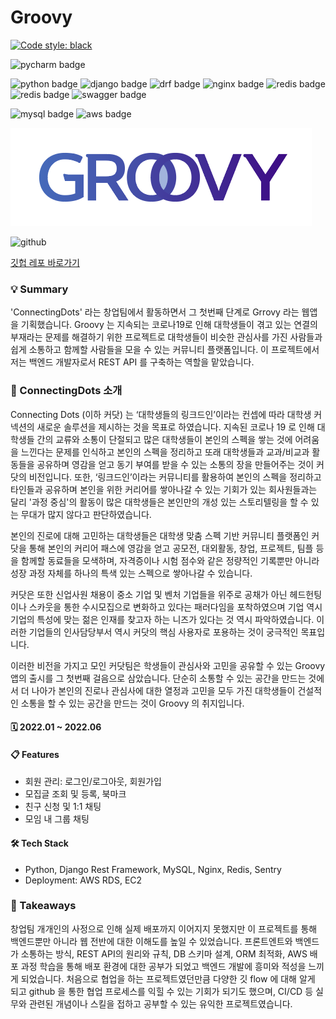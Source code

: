# Groovy

[![Code style: black](https://img.shields.io/badge/code%20style-black-000000.svg)](https://github.com/psf/black)

![pycharm badge](https://img.shields.io/badge/PyCharm-000000?style=flat-square&logo=PyCharm&logoColor=white)

![python badge](https://img.shields.io/badge/Python-3776AB?style=flat-square&logo=Python&logoColor=white)
![django badge](https://img.shields.io/badge/Django-092E20?style=flat-square&logo=Django&logoColor=white)
![drf badge](https://img.shields.io/badge/Django_Rest_Framework-094E20?style=flat-square&logo=Django&logoColor=white)
![nginx badge](https://img.shields.io/badge/NGINX-009639?style=flat-square&logo=NGINX&logoColor=white)
![redis badge](https://img.shields.io/badge/Gunicorn-499848?style=flat-square&logo=Gunicorn&logoColor=white)
![redis badge](https://img.shields.io/badge/redis-dc382d?style=flat-square&logo=redis&logoColor=white)
![swagger badge](https://img.shields.io/badge/drf--yasg-4479a1?style=flat-square&logo=swagger&logoColor=white)

![mysql badge](https://img.shields.io/badge/MySQL-4479A1?style=flat-square&logo=MySQL&logoColor=white)
![aws badge](https://img.shields.io/badge/AWS-232f3e?style=flat-square&logo=amazon-aws&logoColor=white)

![logo](./logos/groovy.jpeg)

![github](https://img.shields.io/badge/GitHub-181717?style=for-the-badge&logo=GitHub&logoColor=white)

[깃헙 레포 바로가기](https://github.com/linda2927/groovy-api)

### 💡 Summary
'ConnectingDots' 라는 창업팀에서 활동하면서 그 첫번째 단계로 Grrovy 라는 웹앱을 기획했습니다.
Groovy 는 지속되는 코로나19로 인해 대학생들이 겪고 있는 연결의 부재라는 문제를 해결하기 위한 프로젝트로
대학생들이 비슷한 관심사를 가진 사람들과 쉽게 소통하고 함께할 사람들을 모을 수 있는 커뮤니티 플랫폼입니다.
이 프로젝트에서 저는 백엔드 개발자로서 REST API 를 구축하는 역할을 맡았습니다.


### 👀 ConnectingDots 소개
Connecting Dots (이하 커닷) 는 ‘대학생들의 링크드인’이라는 컨셉에 따라 대학생 커넥션의 새로운 솔루션을 제시하는 것을 목표로 하였습니다.
지속된 코로나 19 로 인해 대학생들 간의 교류와 소통이 단절되고 많은 대학생들이 본인의 스펙을 쌓는 것에 어려움을 느낀다는 문제를 인식하고
본인의 스펙을 정리하고 또래 대학생들과 교과/비교과 활동들을 공유하며 영감을 얻고 동기 부여를 받을 수 있는 소통의 장을 만들어주는 것이 커닷의 비전입니다.
또한, ‘링크드인’이라는 커뮤니티를 활용하여 본인의 스펙을 정리하고 타인들과 공유하며 본인을 위한 커리어를 쌓아나갈 수 있는 기회가 있는 회사원들과는 달리
'과정 중심'의 활동이 많은 대학생들은 본인만의 개성 있는 스토리텔링을 할 수 있는 무대가 많지 않다고 판단하였습니다.


본인의 진로에 대해 고민하는 대학생들은 대학생 맞춤 스펙 기반 커뮤니티 플랫폼인 커닷을 통해 본인의 커리어 패스에 영감을 얻고
공모전, 대외활동, 창업, 프로젝트, 팀플 등을 함께할 동료들을 모색하며, 자격증이나 시험 점수와 같은 정량적인 기록뿐만 아니라 
성장 과정 자체를 하나의 특색 있는 스펙으로 쌓아나갈 수 있습니다.

커닷은 또한 신업사원 채용이 중소 기업 및 벤처 기업들을 위주로 공채가 아닌 헤드헌팅이나 스카웃을 통한 수시모집으로 변화하고 있다는 패러다임을 포착하였으며
기업 역시 기업의 특성에 맞는 젊은 인재를 찾고자 하는 니즈가 있다는 것 역시 파악하였습니다.
이러한 기업들의 인사담당부서 역시 커닷의 핵심 사용자로 포용하는 것이 궁극적인 목표입니다.

이러한 비전을 가지고 모인 커닷팀은 학생들이 관심사와 고민을 공유할 수 있는 Groovy 앱의 출시를 그 첫번째 걸음으로 삼았습니다. 단순히 소통할 수 있는 공간을
만드는 것에서 더 나아가 본인의 진로나 관심사에 대한 열정과 고민을 모두 가진 대학생들이 건설적인 소통을 할 수 있는 공간을 만드는 것이 Groovy 의 취지입니다.


#### 🗓 2022.01 ~ 2022.06

#### 📋 Features
* 회원 관리: 로그인/로그아웃, 회원가입
* 모집글 조회 및 등록, 북마크
* 친구 신청 및 1:1 채팅
* 모임 내 그룹 채팅

#### 🛠 Tech Stack
* Python, Django Rest Framework, MySQL, Nginx, Redis, Sentry
* Deployment: AWS RDS, EC2


### 📌 Takeaways
창업팀 개개인의 사정으로 인해 실제 배포까지 이어지지 못했지만 이 프로젝트를 통해 백엔드뿐만 아니라 웹 전반에 대한 이해도를 높일 수 있었습니다.
프론트엔트와 백엔드가 소통하는 방식, REST API의 원리와 규칙, DB 스키마 설계, ORM 최적화, AWS 배포 과정 학습을 통해 배포 환경에 대한 공부가 되었고
백엔드 개발에 흥미와 적성을 느끼게 되었습니다. 처음으로 협업을 하는 프로젝트였던만큼 다양한 깃 flow 에 대해 알게 되고 github 을 통한 협업 프로세스를 익힐 수 있는 기회가 되기도 했으며,
CI/CD 등 실무와 관련된 개념이나 스킬을 접하고 공부할 수 있는 유익한 프로젝트였습니다.

